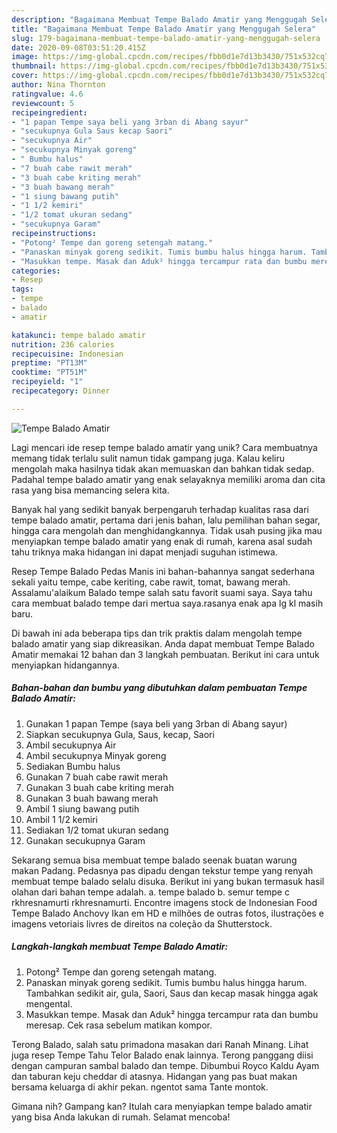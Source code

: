 ```yaml
---
description: "Bagaimana Membuat Tempe Balado Amatir yang Menggugah Selera"
title: "Bagaimana Membuat Tempe Balado Amatir yang Menggugah Selera"
slug: 179-bagaimana-membuat-tempe-balado-amatir-yang-menggugah-selera
date: 2020-09-08T03:51:20.415Z
image: https://img-global.cpcdn.com/recipes/fbb0d1e7d13b3430/751x532cq70/tempe-balado-amatir-foto-resep-utama.jpg
thumbnail: https://img-global.cpcdn.com/recipes/fbb0d1e7d13b3430/751x532cq70/tempe-balado-amatir-foto-resep-utama.jpg
cover: https://img-global.cpcdn.com/recipes/fbb0d1e7d13b3430/751x532cq70/tempe-balado-amatir-foto-resep-utama.jpg
author: Nina Thornton
ratingvalue: 4.6
reviewcount: 5
recipeingredient:
- "1 papan Tempe saya beli yang 3rban di Abang sayur"
- "secukupnya Gula Saus kecap Saori"
- "secukupnya Air"
- "secukupnya Minyak goreng"
- " Bumbu halus"
- "7 buah cabe rawit merah"
- "3 buah cabe kriting merah"
- "3 buah bawang merah"
- "1 siung bawang putih"
- "1 1/2 kemiri"
- "1/2 tomat ukuran sedang"
- "secukupnya Garam"
recipeinstructions:
- "Potong² Tempe dan goreng setengah matang."
- "Panaskan minyak goreng sedikit. Tumis bumbu halus hingga harum. Tambahkan sedikit air, gula, Saori, Saus dan kecap masak hingga agak mengental."
- "Masukkan tempe. Masak dan Aduk² hingga tercampur rata dan bumbu meresap. Cek rasa sebelum matikan kompor."
categories:
- Resep
tags:
- tempe
- balado
- amatir

katakunci: tempe balado amatir 
nutrition: 236 calories
recipecuisine: Indonesian
preptime: "PT13M"
cooktime: "PT51M"
recipeyield: "1"
recipecategory: Dinner

---
```



![Tempe Balado Amatir](https://img-global.cpcdn.com/recipes/fbb0d1e7d13b3430/751x532cq70/tempe-balado-amatir-foto-resep-utama.jpg)

Lagi mencari ide resep tempe balado amatir yang unik? Cara membuatnya memang tidak terlalu sulit namun tidak gampang juga. Kalau keliru mengolah maka hasilnya tidak akan memuaskan dan bahkan tidak sedap. Padahal tempe balado amatir yang enak selayaknya memiliki aroma dan cita rasa yang bisa memancing selera kita.

Banyak hal yang sedikit banyak berpengaruh terhadap kualitas rasa dari tempe balado amatir, pertama dari jenis bahan, lalu pemilihan bahan segar, hingga cara mengolah dan menghidangkannya. Tidak usah pusing jika mau menyiapkan tempe balado amatir yang enak di rumah, karena asal sudah tahu triknya maka hidangan ini dapat menjadi suguhan istimewa.

Resep Tempe Balado Pedas Manis ini bahan-bahannya sangat sederhana sekali yaitu tempe, cabe keriting, cabe rawit, tomat, bawang merah. Assalamu&#39;alaikum Balado tempe salah satu favorit suami saya. Saya tahu cara membuat balado tempe dari mertua saya.rasanya enak apa lg kl masih baru.


Di bawah ini ada beberapa tips dan trik praktis dalam mengolah tempe balado amatir yang siap dikreasikan. Anda dapat membuat Tempe Balado Amatir memakai 12 bahan dan 3 langkah pembuatan. Berikut ini cara untuk menyiapkan hidangannya.

<!--inarticleads1-->

##### Bahan-bahan dan bumbu yang dibutuhkan dalam pembuatan Tempe Balado Amatir:

1. Gunakan 1 papan Tempe (saya beli yang 3rban di Abang sayur)
1. Siapkan secukupnya Gula, Saus, kecap, Saori
1. Ambil secukupnya Air
1. Ambil secukupnya Minyak goreng
1. Sediakan  Bumbu halus
1. Gunakan 7 buah cabe rawit merah
1. Gunakan 3 buah cabe kriting merah
1. Gunakan 3 buah bawang merah
1. Ambil 1 siung bawang putih
1. Ambil 1 1/2 kemiri
1. Sediakan 1/2 tomat ukuran sedang
1. Gunakan secukupnya Garam


Sekarang semua bisa membuat tempe balado seenak buatan warung makan Padang. Pedasnya pas dipadu dengan tekstur tempe yang renyah membuat tempe balado selalu disuka. Berikut ini yang bukan termasuk hasil olahan dari bahan tempe adalah. a. tempe balado b. semur tempe c rkhresnamurti rkhresnamurti. Encontre imagens stock de Indonesian Food Tempe Balado Anchovy Ikan em HD e milhões de outras fotos, ilustrações e imagens vetoriais livres de direitos na coleção da Shutterstock. 

<!--inarticleads2-->

##### Langkah-langkah membuat Tempe Balado Amatir:

1. Potong² Tempe dan goreng setengah matang.
1. Panaskan minyak goreng sedikit. Tumis bumbu halus hingga harum. Tambahkan sedikit air, gula, Saori, Saus dan kecap masak hingga agak mengental.
1. Masukkan tempe. Masak dan Aduk² hingga tercampur rata dan bumbu meresap. Cek rasa sebelum matikan kompor.


Terong Balado, salah satu primadona masakan dari Ranah Minang. Lihat juga resep Tempe Tahu Telor Balado enak lainnya. Terong panggang diisi dengan campuran sambal balado dan tempe. Dibumbui Royco Kaldu Ayam dan taburan keju cheddar di atasnya. Hidangan yang pas buat makan bersama keluarga di akhir pekan. ngentot sama Tante montok. 

Gimana nih? Gampang kan? Itulah cara menyiapkan tempe balado amatir yang bisa Anda lakukan di rumah. Selamat mencoba!
